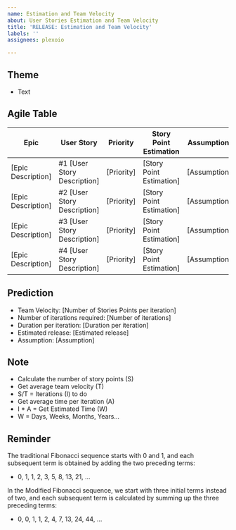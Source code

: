 ```yaml
---
name: Estimation and Team Velocity
about: User Stories Estimation and Team Velocity
title: 'RELEASE: Estimation and Team Velocity'
labels: ''
assignees: plexoio

---
```


## Theme
- Text

## Agile Table

| Epic                        | User Story                   | Priority | Story Point Estimation | Assumptions/rationale |
|------------------------------|------------------------------|----------|------------------------|-----------------------|
| [Epic Description]           | #1 [User Story Description]  | [Priority] | [Story Point Estimation] | [Assumptions/rationale] |
| [Epic Description]           | #2 [User Story Description]  | [Priority] | [Story Point Estimation] | [Assumptions/rationale] |
| [Epic Description]           | #3 [User Story Description]  | [Priority] | [Story Point Estimation] | [Assumptions/rationale] |
| [Epic Description]           | #4 [User Story Description]  | [Priority] | [Story Point Estimation] | [Assumptions/rationale] |

## Prediction
- Team Velocity: [Number of Stories Points per iteration]
- Number of iterations required: [Number of iterations]
- Duration per iteration: [Duration per iteration]
- Estimated release: [Estimated release]
- Assumption: [Assumption]

## Note

- Calculate the number of story points (S)
- Get average team velocity (T)
- S/T = Iterations (I) to do
- Get average time per iteration (A)
- I * A = Get Estimated Time (W)
- W = Days, Weeks, Months, Years...

## Reminder

The traditional Fibonacci sequence starts with 0 and 1, and each subsequent term is obtained by adding the two preceding terms:

- 0, 1, 1, 2, 3, 5, 8, 13, 21, ...

In the Modified Fibonacci sequence, we start with three initial terms instead of two, and each subsequent term is calculated by summing up the three preceding terms:

- 0, 0, 1, 1, 2, 4, 7, 13, 24, 44, ...
